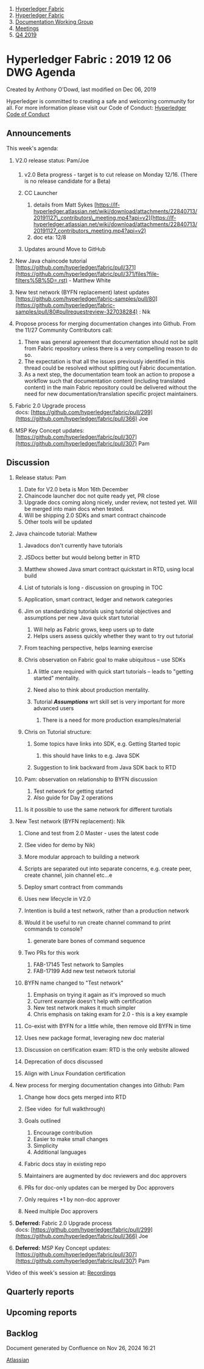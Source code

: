 1. [Hyperledger Fabric](index.html)
2. [Hyperledger Fabric](Hyperledger-Fabric_22839309.html)
3. [Documentation Working Group](Documentation-Working-Group_22839782.html)
4. [Meetings](Meetings_22839778.html)
5. [Q4 2019](Q4-2019_22841301.html)

# Hyperledger Fabric : 2019 12 06 DWG Agenda

Created by Anthony O'Dowd, last modified on Dec 06, 2019

Hyperledger is committed to creating a safe and welcoming community for all. For more information please visit our Code of Conduct: [Hyperledger Code of Conduct](https://lf-hyperledger.atlassian.net/wiki/spaces/HYP/pages/19595281/Hyperledger+Code+of+Conduct)

## Announcements

This week's agenda:

1. V2.0 release status: Pam/Joe
   
   1. v2.0 Beta progress - target is to cut release on Monday 12/16. (There is no release candidate for a Beta)
   2. CC Launcher
      
      1. details from Matt Sykes [https://lf-hyperledger.atlassian.net/wiki/download/attachments/22840713/20191127\_contributors\_meeting.mp4?api=v2](https://lf-hyperledger.atlassian.net/wiki/download/attachments/22840713/20191127_contributors_meeting.mp4?api=v2)
      2. doc eta: 12/8
   3. Updates around Move to GitHub
2. New Java chaincode tutorial [https://github.com/hyperledger/fabric/pull/371](https://github.com/hyperledger/fabric/pull/371/files?file-filters%5B%5D=.rst) - Matthew White
3. New test network (BYFN replacement) latest updates [https://github.com/hyperledger/fabric-samples/pull/80](https://github.com/hyperledger/fabric-samples/pull/80#pullrequestreview-327038284) : Nik
4. Propose process for merging documentation changes into Github. From the 11/27 Community Contributors call:
   
   1. There was general agreement that documentation should not be split from Fabric repository unless there is a very compelling reason to do so.
   2. The expectation is that all the issues previously identified in this thread could be resolved without splitting out Fabric documentation.
   3. As a next step, the documentation team took an action to propose a workflow such that documentation content (including translated content) in the main Fabric repository could be delivered without the need for new documentation/translation specific project maintainers.
5. Fabric 2.0 Upgrade process docs: [https://github.com/hyperledger/fabric/pull/299](https://github.com/hyperledger/fabric/pull/366) Joe
6. MSP Key Concept updates: [https://github.com/hyperledger/fabric/pull/307](https://github.com/hyperledger/fabric/pull/307) Pam

## Discussion

1. Release status: Pam
   
   1. Date for V2.0 beta is Mon 16th December
   2. Chaincode launcher doc not quite ready yet, PR close
   3. Upgrade docs coming along nicely, under review, not tested yet. Will be merged into main docs when tested.
   4. Will be shipping 2.0 SDKs and smart contract chaincode
   5. Other tools will be updated
2. Java chaincode tutorial: Mathew
   
   01. Javadocs don't currently have tutorials
   02. JSDocs better but would belong better in RTD
   03. Matthew showed Java smart contract quickstart in RTD, using local build
   04. List of tutorials is long - discussion on grouping in TOC
   05. Application, smart contract, ledger and network categories
   06. Jim on standardizing tutorials using tutorial objectives and assumptions per new Java quick start tutorial
       
       1. Will help as Fabric grows, keep users up to date
       2. Helps users assess quickly whether they want to try out tutorial
   07. From teaching perspective, helps learning exercise
   08. Chris observation on Fabric goal to make ubiquitous – use SDKs
       
       1. A little care required with quick start tutorials – leads to "getting started" mentality.
       2. Need also to think about production mentality.
       3. Tutorial ***Assumptions*** wrt skill set is very important for more advanced users
          
          1. There is a need for more production examples/material
   09. Chris on Tutorial structure:
       
       1. Some topics have links into SDK, e.g. Getting Started topic
          
          1. this should have links to e.g. Java SDK
       2. Suggestion to link backward from Java SDK back to RTD
   10. Pam: observation on relationship to BYFN discussion
       
       1. Test network for getting started
       2. Also guide for Day 2 operations
   11. Is it possible to use the same network for different turotials
3. New Test network (BYFN replacement): Nik
   
   01. Clone and test from 2.0 Master - uses the latest code
   02. (See video for demo by Nik)
   03. More modular approach to building a network
   04. Scripts are separated out into separate concerns, e.g. create peer, create channel, join channel etc...e
   05. Deploy smart contract from commands
   06. Uses new lifecycle in V2.0
   07. Intention is build a test network, rather than a production network
   08. Would it be useful to run create channel command to print commands to console?
       
       1. generate bare bones of command sequence
   09. Two PRs for this work
       
       1. FAB-17145 Test network to Samples
       2. FAB-17199 Add new test network tutorial
   10. BYFN name changed to "Test network"
       
       1. Emphasis on trying it again as it's improved so much
       2. Current example doesn't help with certification
       3. New test network makes it much simpler
       4. Chris emphasis on taking exam for 2.0 - this is a key example
   11. Co-exist with BYFN for a little while, then remove old BYFN in time
   12. Uses new package format, leveraging new doc material
   13. Discussion on certification exam: RTD is the only website allowed
   14. Deprecation of docs discussed
   15. Align with Linux Foundation certification
4. New process for merging documentation changes into Github: Pam
   
   1. Change how docs gets merged into RTD
   2. (See video  for full walkthrough)
   3. Goals outlined
      
      1. Encourage contribution
      2. Easier to make small changes
      3. Simplicity
      4. Additional languages
   4. Fabric docs stay in existing repo
   5. Maintainers are augmented by doc reviewers and doc approvers
   6. PRs for doc-only updates can be merged by Doc approvers
   7. Only requires +1 by non-doc approver
   8. Need multiple Doc approvers
5. **Deferred:** Fabric 2.0 Upgrade process docs: [https://github.com/hyperledger/fabric/pull/299](https://github.com/hyperledger/fabric/pull/366) Joe
6. **Deferred:** MSP Key Concept updates: [https://github.com/hyperledger/fabric/pull/307](https://github.com/hyperledger/fabric/pull/307) Pam

Video of this week's session at: [Recordings](https://lf-hyperledger.atlassian.net/wiki/display/fabric/Recordings)

## Quarterly reports

## Upcoming reports

## Backlog

Document generated by Confluence on Nov 26, 2024 16:21

[Atlassian](http://www.atlassian.com/)
